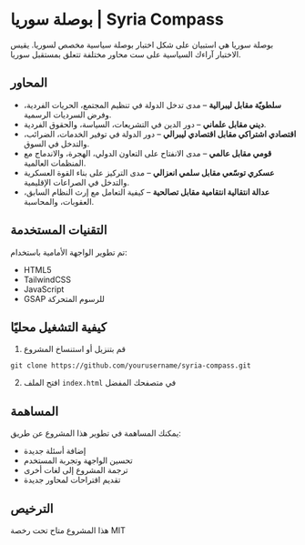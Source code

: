 # بوصلة سوريا | Syria Compass

بوصلة سوريا هي استبيان على شكل اختبار بوصلة سياسية مخصص لسوريا. يقيس الاختبار آراءك السياسية على ست محاور مختلفة تتعلق بمستقبل سوريا.

## المحاور

- **سلطويّة مقابل ليبرالية** – مدى تدخل الدولة في تنظيم المجتمع، الحريات الفردية، وفرض السرديات الرسمية.
- **ديني مقابل علماني** – دور الدين في التشريعات، السياسة، والحقوق الفردية.
- **اقتصادي اشتراكي مقابل اقتصادي ليبرالي** – دور الدولة في توفير الخدمات، الضرائب، والتدخل في السوق.
- **قومي مقابل عالمي** – مدى الانفتاح على التعاون الدولي، الهجرة، والاندماج مع المنظمات العالمية.
- **عسكري توسّعي مقابل سلمي انعزالي** – مدى التركيز على بناء القوة العسكرية والتدخل في الصراعات الإقليمية.
- **عدالة انتقالية انتقامية مقابل تصالحية** – كيفية التعامل مع إرث النظام السابق، العقوبات، والمحاسبة.

## التقنيات المستخدمة

تم تطوير الواجهة الأمامية باستخدام:
- HTML5
- TailwindCSS 
- JavaScript
- GSAP للرسوم المتحركة

## كيفية التشغيل محليًا

1. قم بتنزيل أو استنساخ المشروع
```
git clone https://github.com/yourusername/syria-compass.git
```

2. افتح الملف `index.html` في متصفحك المفضل

## المساهمة

يمكنك المساهمة في تطوير هذا المشروع عن طريق:
- إضافة أسئلة جديدة
- تحسين الواجهة وتجربة المستخدم
- ترجمة المشروع إلى لغات أخرى
- تقديم اقتراحات لمحاور جديدة

## الترخيص

هذا المشروع متاح تحت رخصة MIT 